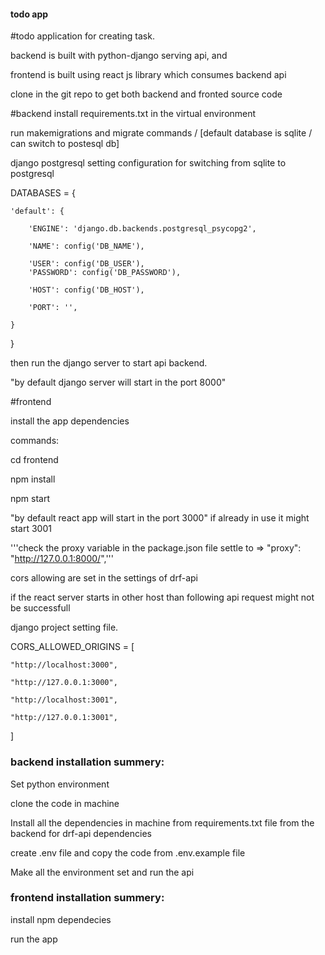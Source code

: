 #### todo app
#todo application for creating task.

backend is built with python-django serving api, and

frontend is built using react js library which consumes backend api

clone in the git repo to get both backend and fronted source code

#backend
install requirements.txt in the virtual environment

run makemigrations and migrate commands / [default database is sqlite / can switch to postesql db]

django postgresql setting configuration for switching from sqlite to postgresql


DATABASES = {

    'default': {
    
        'ENGINE': 'django.db.backends.postgresql_psycopg2',
        
        'NAME': config('DB_NAME'),
        
        'USER': config('DB_USER'),
        'PASSWORD': config('DB_PASSWORD'),
        
        'HOST': config('DB_HOST'),
        
        'PORT': '',
        
    }
}


then run the django server to start api backend.

"by default django server will start in the port 8000"

#frontend 

install the app dependencies

commands:

cd frontend

npm install

npm start

"by default react app will start in the port 3000" if already in use it might start 3001

'''check the proxy variable in the package.json file settle to  => "proxy": "http://127.0.0.1:8000/",'''


cors allowing are set in the settings of drf-api

if the react server starts in other host than following api request might not be successfull

django project setting file.

CORS_ALLOWED_ORIGINS = [

    "http://localhost:3000",
    
    "http://127.0.0.1:3000",
    
    "http://localhost:3001",
    
    "http://127.0.0.1:3001",
    
]

### backend installation summery:

Set python environment 

clone the code in machine

Install all the dependencies in machine from requirements.txt file from the backend for drf-api dependencies

create .env file and copy the code from .env.example file

Make all the environment set and run the api

### frontend installation summery:

install npm dependecies

run the app
